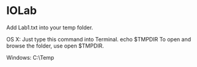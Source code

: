 # IOLab
Add Lab1.txt into your temp folder.

OS X:
Just type this command into Terminal. echo $TMPDIR
To open and browse the folder, use open $TMPDIR.

Windows:
C:\Temp
